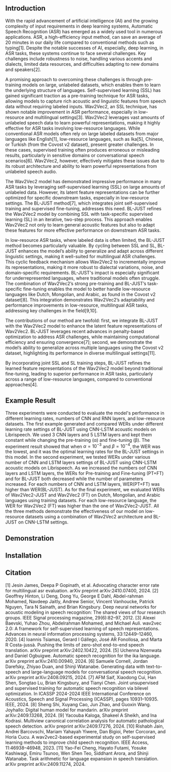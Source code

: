 ## Introduction

With the rapid advancement of artificial intelligence (AI) and the growing complexity of input requirements in deep learning systems, Automatic Speech Recognition (ASR) has emerged as a widely used tool in numerous applications. ASR, a high-efficiency input method, can save an average of 20 minutes in our daily life compared to conventional methods such as typing[1]. Despite the notable successes of AI, especially, deep learning, in ASR tasks, these systems continue to face several challenges. Key challenges include robustness to noise, handling various accents and dialects, limited data resources, and difficulties adapting to new domains and speakers[2].

A promising approach to overcoming these challenges is through pre-training models on large, unlabeled datasets, which enables them to learn the underlying structure of languages. Self-supervised learning (SSL) has gained significant traction as a pre-training technique for ASR tasks, allowing models to capture rich acoustic and linguistic features from speech data without requiring labeled inputs. Wav2Vec2, an SSL technique, has shown notable improvement in ASR performance, especially in low-resource and multilingual settings[3]. Wav2Vec2 leverages vast amounts of unlabeled speech data to learn powerful representations, making it highly effective for ASR tasks involving low-resource languages. While conventional ASR models often rely on large labeled datasets from major languages like English[1], low-resource languages, such as Ika[5], Chinese, or Turkish (from the Covost v2 dataset), present greater challenges. In these cases, supervised training often produces erroneous or misleading results, particularly in sensitive domains or conversational speech scenarios[6]. Wav2Vec2, however, effectively mitigates these issues due to its robust architecture and ability to learn powerful representations from unlabeled speech audio.

The Wav2Vec2 model has demonstrated impressive performance in many ASR tasks by leveraging self-supervised learning (SSL) on large amounts of unlabeled data. However, its latent feature representations can be further optimized for specific downstream tasks, especially in low-resource settings. The BL-JUST method[7], which integrates joint self-supervised training and supervised fine-tuning, addresses this need. BL-JUST refines the Wav2Vec2 model by combining SSL with task-specific supervised learning (SL) in an iterative, two-step process. This approach enables Wav2Vec2 not only to learn general acoustic features but also to adapt these features for more effective performance on downstream ASR tasks.

In low-resource ASR tasks, where labeled data is often limited, the BL-JUST method becomes particularly valuable. By cycling between SSL and SL, BL-JUST enhances the model’s ability to generalize and adapt across different linguistic settings, making it well-suited for multilingual ASR challenges. This cyclic feedback mechanism allows Wav2Vec2 to incrementally improve its representations, making it more robust to dialectal variations, noise, and domain-specific requirements. BL-JUST's impact is especially significant for underrepresented languages, where traditional models often struggle. The combination of Wav2Vec2’s strong pre-training and BL-JUST’s task-specific fine-tuning enables the model to better handle low-resource languages like Dutch, Mongolian, and Arabic, as found in the Covost v2 dataset[8]. This integration demonstrates Wav2Vec2’s adaptability and performance improvements in low-resource, multilingual ASR tasks, addressing key challenges in the field[9,10].

The contributions of our method are twofold: first, we integrate BL-JUST with the Wav2Vec2 model to enhance the latent feature representations of Wav2Vec2. BL-JUST leverages recent advances in penalty-based optimization to address ASR challenges, while maintaining computational efficiency and ensuring convergence[7]; second, we demonstrate the model’s ability to generalize across multiple languages using the Covost v2 dataset, highlighting its performance in diverse multilingual settings[11].

By incorporating joint SSL and SL training steps, BL-JUST refines the learned feature representations of the Wav2Vec2 model beyond traditional fine-tuning, leading to superior performance in ASR tasks, particularly across a range of low-resource languages, compared to conventional approaches[4].

## Example Result

Three experiments were conducted to evaluate the model's performance in different learning rates, numbers of CNN and RNN layers, and low-resource datasets. The first example generated and compared WERs under different learning rate settings of BL-JUST using CNN-LSTM acoustic models on Librispeech. We used 3 CNN layers and 5 LSTM layers and kept them constant while changing the pre-training (α) and fine-tuning (β). The experiment result showed that when $\alpha = 10^{-3}$ and $\beta = 10^{-4}$, the WER was the lowest, and it was the optimal learning rates for the BL-JUST settings in this model. In the second experiment, we tested WERs under various number of CNN and LSTM layers settings of BL-JUST using CNN-LSTM acoustic models on Librispeech. As we increased the numbers oof CNN layers and LSTM layers, the WERs for Pre-training and Fine-tuning (PT+FT) and for BL-JUST both decreased while the number of parameters increased. For each numbers of CNN and LSTM layers, WER(PT+FT) was higher than WER(BL-JUST). As for the final experiment, we evaluated WERs of Wav2Vec2-JUST and Wav2Vec2 (FT) on Dutch, Mongolian, and Arabic languages using training datasets. For each low-resource language, the WER for Wav2Vec2 (FT) was higher than the one of Wav2Vec2-JUST. All the three methods demonstrate the effectiveness of our model on low-resource datasets using a combination of Wav2Vec2 architecture and BL-JUST on CNN-LSTM settings.

## Demonstration



## Installation

## Citation

[1] Jesin James, Deepa P Gopinath, et al. Advocating character error rate for multilingual asr evaluation. arXiv preprint arXiv:2410.07400, 2024.
[2] Geoffrey Hinton, Li Deng, Dong Yu, George E Dahl, Abdel-rahman Mohamed, Navdeep Jaitly, Andrew Senior, Vincent Vanhoucke, Patrick Nguyen, Tara N Sainath, and Brian Kingsbury. Deep neural networks for acoustic modeling in speech recognition: The shared views of four research groups. IEEE Signal processing magazine, 29(6):82–97, 2012.
[3] Alexei Baevski, Yuhao Zhou, Abdelrahman Mohamed, and Michael Auli. wav2vec 2.0: A framework for self-supervised learning of speech representations. Advances in neural information processing systems, 33:12449–12460, 2020.
[4] Ioannis Tsiamas, Gerard I Gállego, José AR Fonollosa, and Marta R Costa-jussà. Pushing the limits of zero-shot end-to-end speech translation. arXiv preprint arXiv:2402.10422, 2024.
[5] Uchenna Nzenwata and Daniel Ogbuigwe. Automatic speech recognition for the ika language. arXiv preprint arXiv:2410.00940, 2024.
[6] Samuele Cornell, Jordan Darefsky, Zhiyao Duan, and Shinji Watanabe. Generating data with text-to-speech and large-language models for conversational speech recognition. arXiv preprint arXiv:2408.09215, 2024.
[7] AFM Saif, Xiaodong Cui, Han Shen, Songtao Lu, Brian Kingsbury, and Tianyi Chen. Joint unsupervised and supervised training for automatic speech recognition via bilevel optimization. In ICASSP 2024-2024 IEEE International Conference on Acoustics, Speech and Signal Processing (ICASSP), pages 10931–10935. IEEE, 2024.
[8] Sheng Shi, Xuyang Cao, Jun Zhao, and Guoxin Wang. Joyhallo: Digital human model for mandarin. arXiv preprint arXiv:2409.13268, 2024.
[9] Yacouba Kaloga, Shakeel A Sheikh, and Ina Kodrasi. Multiview canonical correlation analysis for automatic pathological speech detection. arXiv preprint arXiv:2409.17276, 2024.
[10] Rishabh Jain, Andrei Barcovschi, Mariam Yahayah Yiwere, Dan Bigioi, Peter Corcoran, and Horia Cucu. A wav2vec2-based experimental study on self-supervised learning methods to improve child speech recognition. IEEE Access, 11:46938–46948, 2023.
[11] Yao-Fei Cheng, Hayato Futami, Yosuke Kashiwagi, Emiru Tsunoo, Wen Shen Teo, Siddhant Arora, and Shinji Watanabe. Task arithmetic for language expansion in speech translation. arXiv preprint arXiv:2409.11274, 2024.

